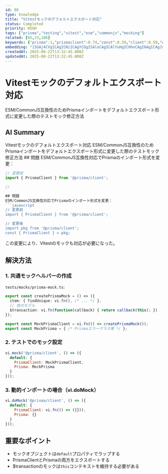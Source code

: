 ```yaml
---
id: 86
type: knowledge
title: "Vitestモックのデフォルトエクスポート対応"
status: Completed
priority: HIGH
tags: ["prisma","testing","vitest","esm","commonjs","mocking"]
related: [65,23,106]
keywords: {"prisma":1,"prismaclient":0.74,"const":0.59,"client":0.59,"export":0.44}
embedding: "i5GAj4CVgICAgICNiICAgYCOgISAloCAgICAlYuHgICHhoCAgI6AgICAgJySj4CEmoCAhoCVgICAgICglZGAiYyEgJGAioCAgICAkZyKgIufgICXgIGAgICAgISYgoCIp4OAlICBgICAgICGjIiAgp6MgJeAi4CAgICAlYGBgIY="
createdAt: 2025-08-22T13:32:45.000Z
updatedAt: 2025-08-22T13:32:45.000Z
---
```


# Vitestモックのデフォルトエクスポート対応

ESM/CommonJS互換性のためPrismaインポートをデフォルトエクスポート形式に変更した際のテストモック修正方法

## AI Summary

Vitestモックのデフォルトエクスポート対応 ESM/CommonJS互換性のためPrismaインポートをデフォルトエクスポート形式に変更した際のテストモック修正方法 ## 問題
ESM/CommonJS互換性対応でPrismaのインポート形式を変更：
```javascript
// 変更前
import { PrismaClient } from '@prisma/client';

// 

## 問題
ESM/CommonJS互換性対応でPrismaのインポート形式を変更：
```javascript
// 変更前
import { PrismaClient } from '@prisma/client';

// 変更後  
import pkg from '@prisma/client';
const { PrismaClient } = pkg;
```

この変更により、Vitestのモックも対応が必要になった。

## 解決方法

### 1. 共通モックヘルパーの作成
`tests/mocks/prisma-mock.ts`:
```typescript
export const createPrismaMock = () => ({
  item: { findUnique: vi.fn(), /* ... */ },
  // 他のモデル
  $transaction: vi.fn(function(callback) { return callback(this); })
});

export const MockPrismaClient = vi.fn(() => createPrismaMock());
export const MockPrisma = { /* Prismaエラークラス等 */ };
```

### 2. テストでのモック設定
```javascript
vi.mock('@prisma/client', () => ({
  default: {
    PrismaClient: MockPrismaClient,
    Prisma: MockPrisma
  }
}));
```

### 3. 動的インポートの場合（vi.doMock）
```javascript
vi.doMock('@prisma/client', () => ({
  default: {
    PrismaClient: vi.fn(() => ({})),
    Prisma: {}
  }
}));
```

## 重要なポイント
- モックオブジェクトは`default`プロパティでラップする
- PrismaClientとPrismaの両方をエクスポートする
- $transactionのモックは`this`コンテキストを維持する必要がある
